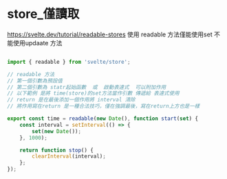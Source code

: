 # store_僅讀取
https://svelte.dev/tutorial/readable-stores
使用 readable 方法僅能使用set 不能使用updaate 方法

```js

import { readable } from 'svelte/store';

// readable 方法
// 第一個引數為預設值
// 第二個引數為 statr起始函數  或  啟動表達式  可以附加作用
// 以下範例 是將 time(store)的set方法當作引數 傳遞給 表達式使用
// return 是在最後添加一個作用將 interval 清除
// 將作用寫在return 是一種合法技巧，僅在強調最後，寫在return上方也是一樣

export const time = readable(new Date(), function start(set) {
    const interval = setInterval(() => {
        set(new Date());
    }, 1000);

    return function stop() {
        clearInterval(interval);
    };
});



```